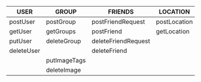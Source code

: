 
   |  USER    |  GROUP    |     FRIENDS       |  LOCATION   |   IMAGES    |  LOGIN/OUT    |
   |----------|-----------|-------------------|-------------|-------------|---------------|  
   |postUser  |postGroup  |postFriendRequest  |postLocation |postImageTag |loginWithEmail |       
   |getUser   |getGroups  |postFriend         |getLocation  |getImage     |loginWithGoogle| 
   |putUser   |deleteGroup|deleteFriendRequest|             |getImages    |logout         | 
   |deleteUser|           |deleteFriend       |             |getImageTags |
                                                            |putImageTags |
                                                            |deleteImage  |
   
        
                                                       
           
   
   
   
   
                                            
   
   
   
   
   
   
   
   
             
         
         
                                        
   
   

   
   
                                        
   
   
   
   

